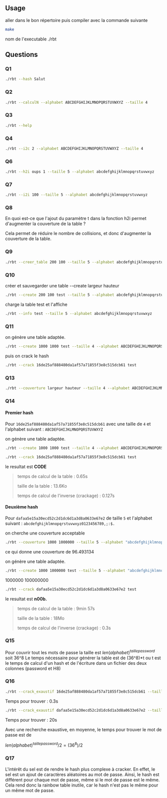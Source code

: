 
## Usage

aller dans le bon répertoire puis compiler avec la commande suivante

```bash
make
```

nom de l'executable ./rbt

## Questions

### Q1
```bash
./rbt --hash Salut
```

### Q2
```bash
./rbt --calculN --alphabet ABCDEFGHIJKLMNOPQRSTUVWXYZ --taille 4
```

### Q3
```bash
./rbt --help
```

### Q4

```bash
./rbt --i2c 2 --alphabet ABCDEFGHIJKLMNOPQRSTUVWXYZ --taille 4
```

### Q6

```bash
./rbt --h2i oups 1 --taille 5 --alphabet abcdefghijklmnopqrstuvwxyz
```

### Q7

```bash
./rbt --i2i 100 --taille 5 --alphabet abcdefghijklmnopqrstuvwxyz
```

### Q8

En quoi est-ce que l'ajout du paramètre t dans la fonction h2i permet d'augmenter la couverture de la table ?

Cela permet de réduire le nombre de collisions, et donc d'augmenter la couverture de la table.

### Q9

```bash
./rbt --creer_table 200 100 --taille 5 --alphabet abcdefghijklmnopqrstuvwxyz
```

### Q10

créer et sauvegarder une table --create largeur hauteur
```bash
./rbt --create 200 100 test --taille 5 --alphabet abcdefghijklmnopqrstuvwxyz
```

charge la table test et l'affiche
```bash
./rbt --info test --taille 5 --alphabet abcdefghijklmnopqrstuvwxyz
```

### Q11

on génère une table adaptée.

```bash	
./rbt --create 1000 1000 test --taille 4 --alphabet ABCDEFGHIJKLMNOPQRSTUVWXYZ
```
puis on crack le hash

```bash
./rbt --crack 16de25af888480da1af57a71855f3e8c515dcb61 test
```

### Q13

```bash
./rbt --couverture largeur hauteur --taille 4 --alphabet ABCDEFGHIJKLMNOPQRSTUVWXYZ
```

### Q14

#### Premier hash

Pour `16de25af888480da1af57a71855f3e8c515dcb61` avec une taille de `4` et l'alphabet suivant : `ABCDEFGHIJKLMNOPQRSTUVWXYZ`

on génère une table adaptée.

```bash	
./rbt --create 1000 1000 test --taille 4 --alphabet ABCDEFGHIJKLMNOPQRSTUVWXYZ
```

```bash
./rbt --crack 16de25af888480da1af57a71855f3e8c515dcb61 test
```

le resultat est **CODE** 

>temps de calcul de la table : 0.65s
>
>taille de la table : 13.6Ko
>
>temps de calcul de l'inverse (crackage) : 0.127s  

#### Deuxième hash

Pour `dafaa5e15a30ecd52c2d1dc6d1a3d8a0633e67e2` de taille `5` et l'alphabet suivant : `abcdefghijklmnopqrstuvwxyz0123456789,;:$.` 

on cherche une couverture acceptable

```bash
./rbt --couverture 1000 1000000 --taille 5 --alphabet "abcdefghijklmnopqrstuvwxyz0123456789,;:$."
```
ce qui donne une couverture de 96.493134

on génère une table adaptée.

```bash
./rbt --create 1000 1000000 test --taille 5 --alphabet "abcdefghijklmnopqrstuvwxyz0123456789,;:$."
```
1000000 100000000
```bash
./rbt --crack dafaa5e15a30ecd52c2d1dc6d1a3d8a0633e67e2 test
```

le resultat est **n00b.**

>temps de calcul de la table : 9min 57s
>
>taille de la table : 18Mo
>
>temps de calcul de l'inverse (crackage) : 0.3s


### Q15

Pour couvrir tout les mots de passe la taille est $len(alphabet)^{taille password}$ soit 36^8
Le temps nécessaire pour générer la table est de (36^8)*t ou t est le temps de calcul d'un hash et de l'écriture dans un fichier des deux colonnes (password et H8)

### Q16

```bash
./rbt --crack_exaustif 16de25af888480da1af57a71855f3e8c515dcb61 --taille 4 --alphabet ABCDEFGHIJKLMNOPQRSTUVWXYZ
```
Temps pour trouver : 0.3s 

```bash
./rbt --crack_exaustif dafaa5e15a30ecd52c2d1dc6d1a3d8a0633e67e2 --taille 5 --alphabet "abcdefghijklmnopqrstuvwxyz0123456789,;:$."
```
Temps pour trouver : 20s


Avec une recherche exaustive, en moyenne, le temps pour trouver le mot de passe est de

$len(alphabet)^{taille password}/2 = (36^8)/2$ 


### Q17
 
L'intérêt du sel est de rendre le hash plus complexe à cracker. En effet, le sel est un ajout de caractères aléatoires au mot de passe. Ainsi, le hash est différent pour chaque mot de passe, même si le mot de passe est le même. Cela rend donc la rainbow table inutile, car le hash n'est pas le même pour un même mot de passe.
